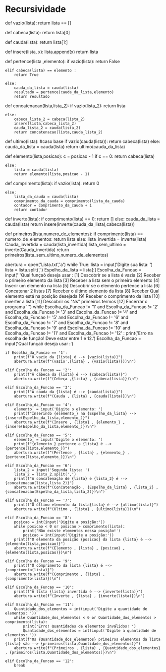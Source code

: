 # Recursividade
def vazio(lista):
 return lista == []

def cabeca(lista):
 return lista[0]

def cauda(lista):
 return lista[1:]

def insere(lista, x):
 lista.append(x)
 return lista

def pertence(lista ,elemento):
    if vazio(lista):
        return False

    elif cabeca(lista) == elemento :
        return True

    else:
        cauda_da_lista = cauda(lista)
        resultado = pertence(cauda_da_lista,elemento)
        return resultado

def concatenacao(lista,lista_2):
    if vazio(lista_2):
        return lista

    else:
        cabeca_lista_2 = cabeca(lista_2)
        insere(lista,cabeca_lista_2)
        cauda_lista_2 = cauda(lista_2)
        return concatenacao(lista,cauda_lista_2)

def ultimo(lista):
    #caso base
    if vazio(cauda(lista)):
        return cabeca(lista)
    else:
        cauda_da_lista = cauda(lista)
        return ultimo(cauda_da_lista)

def elemento(lista,posicao):
    c = posicao - 1
    if c == 0:
        return cabeca(lista)

    else:
        lista = cauda(lista)
        return elemento(lista,posicao - 1)

def comprimento(lista):
    if vazio(lista):
        return 0

    else:
        lista_da_cauda = cauda(lista)
        comprimento_da_cauda = comprimento(lista_da_cauda)
        contador = comprimento_da_cauda + 1
        return contador

def inverte(lista):
    if comprimento(lista) == 0:
        return []
    else:
        cauda_da_lista = cauda(lista)
        return insere(inverte(cauda_da_lista),cabeca(lista))

def primeiros(lista,numero_de_elementos):
    if comprimento(lista) == numero_de_elementos:
        return lista
    else:
        lista_invertida = inverte(lista)
        Cauda_invertida = cauda(lista_invertida)
        lista_sem_ultimo = inverte(Cauda_invertida)
        return primeiros(lista_sem_ultimo,numero_de_elementos)

abertura = open('Lista.txt','a')
while True:
    lista = input('Digite sua lista: ')
    lista = lista.split(',')
    Espelho_da_lista = lista[:]
    Escolha_da_Funcao = input('''Qual funçaõ deseja usar :
    [1] Descobrir se a lista é vazia
    [2] Receber o primeiro elemento da lista
    [3] Receber a lista sem o primeiro elemento
    [4] Inserir um elemento na lista
    [5] Descobrir se o elemento pertence a lista
    [6] Concatenar 2 listas
    [7] Receber o último elemento da lista
    [8] Receber Qual elemento está na posição desejada
    [9] Receber o comprimento da lista
    [10] inverter a lista
    [11] Descobrir os "Ns" primeiros termos
    [12] Encerrar o programa
    ''')
    while Escolha_da_Funcao != '1' and Escolha_da_Funcao != '2' and Escolha_da_Funcao != '3' and Escolha_da_Funcao != '4' and Escolha_da_Funcao != '5' and Escolha_da_Funcao != '6' and Escolha_da_Funcao != '7' and Escolha_da_Funcao != '8' and Escolha_da_Funcao != '9' and Escolha_da_Funcao != '10' and Escolha_da_Funcao != '11' and Escolha_da_Funcao != '12' :
        print('Erro na escolha de função! Deve estar entre 1 e 12.')
        Escolha_da_Funcao = input('Qual funçaõ deseja usar :')

    if Escolha_da_Funcao == '1':
        print(f"O vazio da {lista} é --> {vazio(lista)}")
        abertura.write(f"(vazio',{lista} , {vazio(lista)}))\n")

    elif Escolha_da_Funcao == '2':
        print(f"A cabeca da {lista} é --> {cabeca(lista)}")
        abertura.write(f"(Cebeça ,{lista} , {cabeca(lista)})\n")

    elif Escolha_da_Funcao == '3':
        print(f"A cauda da {lista} é --> {cauda(lista)}")
        abertura.write(f"(Cauda , {lista} , {cauda(lista)})\n")
        
    elif Escolha_da_Funcao == '4':
        elemento_ = input('Digite o elemento: ')
        print(f"Inserindo {elemento_} na {Espelho_da_lista} --> {insere(Espelho_da_lista,elemento_)}")
        abertura.write(f"(Insere , {lista} , {elemento_} , {insere(Espelho_da_lista,elemento_)})\n")
        
    elif Escolha_da_Funcao == '5':
        elemento_ = input('Digite o elemento: ')
        print(f"{elemento_} pertence a {lista} é --> {pertence(lista,elemento_)}")
        abertura.write(f"(Pertence , {lista} , {elemento_} , {pertence(lista,elemento_)})\n")
        
    elif Escolha_da_Funcao == '6':
        lista_2 = input('Segunda lista: ')
        lista_2 = lista_2.split(',')
        print(f"A concatenação de {lista} e {lista_2} é --> {concatenacao(lista,lista_2)}")
        abertura.write(f"(Concatenação , {Espelho_da_lista} , {lista_2} , {concatenacao(Espelho_da_lista,lista_2)})\n")

    elif Escolha_da_Funcao == '7':
        print(f"O último elemento da lista{lista} é --> {ultimo(lista)}")
        abertura.write(f"(Último , {lista} , {ultimo(lista)})\n")

    elif Escolha_da_Funcao == '8':
        posicao = int(input('Digite a posição:'))
        while posicao < 0 or posicao > comprimento(lista):
            print('Não existe elementos nessa posição!')
            posicao = int(input('Digite a posição:'))
        print(f"O elemento da posição {posicao} da lista {lista} é --> {elemento(lista,posicao)}")
        abertura.write(f"(Elemento , {lista} , {posicao} , {elemento(lista,posicao)})\n")

    elif Escolha_da_Funcao == '9':
        print(f"O comprimento da lista {lista} é --> {comprimento(lista)}")
        abertura.write(f"(Comprimento , {lista} , {comprimento(lista)})\n")
        
    elif Escolha_da_Funcao == '10':
        print(f"A lista {lista} invertida é --> {inverte(lista)}")
        abertura.write(f"(Inverte , {lista} , {inverte(lista)})\n")
        
    elif Escolha_da_Funcao == '11':
        Quantidade_dos_elementos = int(input('Digite a quantidade de elementos: '))
        while Quantidade_dos_elementos < 0 or Quantidade_dos_elementos > comprimento(lista):
            print('Erro! Quantidades de elementos inválidos! ')
            Quantidade_dos_elementos = int(input('Digite a quantidade de elementos: '))
        print(f"Os {Quantidade_dos_elementos} primeiros elementos da lista {lista} são --> {primeiros(lista,Quantidade_dos_elementos)}")
        abertura.write(f"(Primeiros , {lista} , {Quantidade_dos_elementos} , {primeiros(lista,Quantidade_dos_elementos)})\n")
        
    elif Escolha_da_Funcao == '12':
        break
